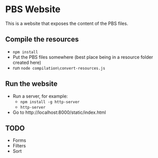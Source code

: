 # PBS Website

This is a website that exposes the content of the PBS files.

## Compile the resources

- `npm install`
- Put the PBS files somewhere (best place being in a resource folder created
here)
- run `node compilation\convert-resources.js`

## Run the website

- Run a server, for example:
    - `npm install -g http-server`
    - `http-server` 
- Go to http://localhost:8000/static/index.html 


## TODO

- Forms
- Filters
- Sort
